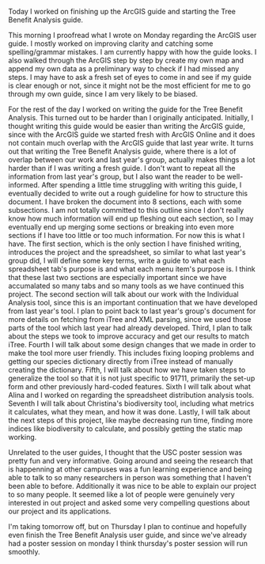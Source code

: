 Today I worked on finishing up the ArcGIS guide and starting the Tree Benefit Analysis guide.

This morning I proofread what I wrote on Monday regarding the ArcGIS user guide. I mostly worked on improving clarity and catching some spelling/grammar mistakes. I am currently happy with how the guide looks. I also walked through the ArcGIS step by step by create my own map and append my own data as a preliminary way to check if I had missed any steps. I may have to ask a fresh set of eyes to come in and see if my guide is clear enough or not, since it might not be the most efficient for me to go through my own guide, since I am very likely to be biased.

For the rest of the day I worked on writing the guide for the Tree Benefit Analysis. This turned out to be harder than I originally anticipated. Initially, I thought writing this guide would be easier than writing the ArcGIS guide, since with the ArcGIS guide we started fresh with ArcGIS Online and it does not contain much overlap with the ArcGIS guide that last year write. It turns out that writing the Tree Benefit Analysis guide, where there is a lot of overlap between our work and last year's group, actually makes things a lot harder than if I was writing a fresh guide. I don't want to repeat all the information from last year's group, but I also want the reader to be well-informed. After spending a little time struggling with writing this guide, I eventually decided to write out a rough guideline for how to structure this document.
I have broken the document into 8 sections, each with some subsections. I am not totally committed to this outline since I don't really know how much information will end up fleshing out each section, so I may eventually end up merging some sections or breaking into even more sections if I have too little or too much information. For now this is what I have. The first section, which is the only section I have finished writing, introduces the project and the spreadsheet, so similar to what last year's group did, I will define some key terms, write a guide to what each spreadsheet tab's purpose is and what each menu item's purpose is. I think that these last two sections are especially important since we have accumalated so many tabs and so many tools as we have continued this project. The second section will talk about our work with the Individual Analysis tool, since this is an important continuation that we have developed from last year's tool. I plan to point back to last year's group's document for more details on fetching from iTree and XML parsing, since we used those parts of the tool which last year had already developed. Third, I plan to talk about the steps we took to improve accuracy and get our results to match iTree. Fourth I will talk about some design changes that we made in order to make the tool more user friendly. This includes fixing looping problems and getting our species dictionary directly from iTree instead of manually creating the dictionary. Fifth, I will talk about how we have taken steps to generalize the tool so that it is not just specific to 91711, primarily the set-up form and other previously hard-coded features. Sixth I will talk about what Alina and I worked on regarding the spreadsheet distribution analysis tools. Seventh I will talk about Christina's biodiversity tool, including what metrics it calculates, what they mean, and how it was done. Lastly, I will talk about the next steps of this project, like maybe decreasing run time, finding more indices like biodiversity to calculate, and possibly getting the static map working.

Unrelated to the user guides, I thought that the USC poster session was pretty fun and very informative. Going around and seeing the research that is happenning at other campuses was a fun learning experience and being able to talk to so many researchers in person was something that I haven't been able to before.
Additionally it was nice to be able to explain our project to so many people. It seemed like a lot of people were genuinely very interested in out project and asked some very compelling questions about our project and its applications.

I'm taking tomorrow off, but on Thursday I plan to continue and hopefully even finish the Tree Benefit Analysis user guide, and since we've already had a poster session on monday I think thursday's poster session will run smoothly. 
